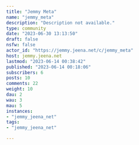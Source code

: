 ```yaml
---
title: "Jemmy Meta" 
name: "jemmy_meta"
description: "Description not available."
type: community
date: "2023-06-30 13:13:50"
draft: false
nsfw: false
actor_id: "https://jemmy.jeena.net/c/jemmy_meta"
host: jemmy.jeena.net
lastmod: "2023-06-14 00:38:42"
published: "2023-06-14 00:18:06"
subscribers: 6
posts: 10
comments: 22
weight: 10
dau: 2
wau: 3
mau: 5
instances:
- "jemmy_jeena_net"
tags: 
- "jemmy_jeena_net"

---
```

